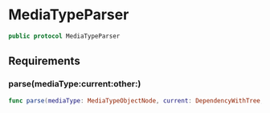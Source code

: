 # MediaTypeParser

``` swift
public protocol MediaTypeParser
```

## Requirements

### parse(mediaType:​current:​other:​)

``` swift
func parse(mediaType: MediaTypeObjectNode, current: DependencyWithTree, other: [DependencyWithTree]) throws -> DataModel
```
